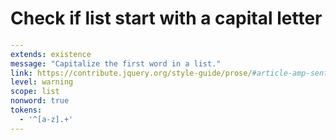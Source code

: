 # Check if list start with a capital letter

```yaml
---
extends: existence
message: "Capitalize the first word in a list."
link: https://contribute.jquery.org/style-guide/prose/#article-amp-sentence-structure
level: warning
scope: list
nonword: true
tokens:
  - '^[a-z].+'
---
